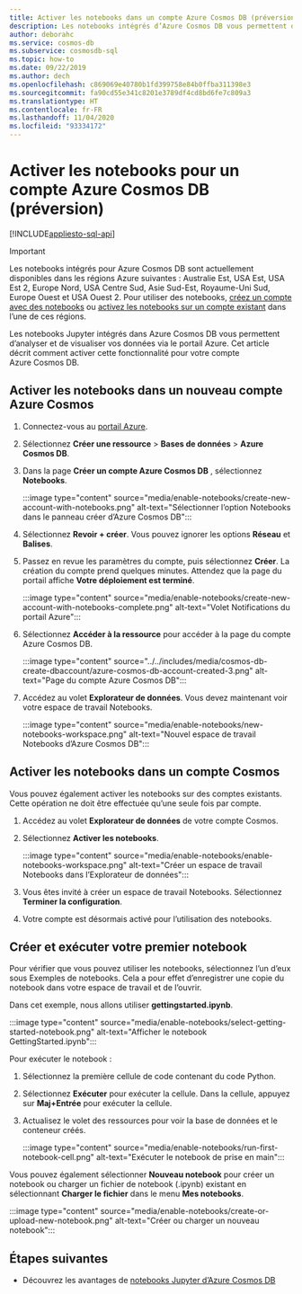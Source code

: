 ```yaml
---
title: Activer les notebooks dans un compte Azure Cosmos DB (préversion)
description: Les notebooks intégrés d’Azure Cosmos DB vous permettent d’analyser et de visualiser vos données sur le portail. Cet article explique comment activer cette fonctionnalité pour des comptes Cosmos.
author: deborahc
ms.service: cosmos-db
ms.subservice: cosmosdb-sql
ms.topic: how-to
ms.date: 09/22/2019
ms.author: dech
ms.openlocfilehash: c869069e40780b1fd399758e84b0ffba311398e3
ms.sourcegitcommit: fa90cd55e341c8201e3789df4cd8bd6fe7c809a3
ms.translationtype: HT
ms.contentlocale: fr-FR
ms.lasthandoff: 11/04/2020
ms.locfileid: "93334172"
---
```

# <a name="enable-notebooks-for-azure-cosmos-db-accounts-preview"></a>Activer les notebooks pour un compte Azure Cosmos DB (préversion)
[!INCLUDE[appliesto-sql-api](includes/appliesto-sql-api.md)]

> [!IMPORTANT]
> Les notebooks intégrés pour Azure Cosmos DB sont actuellement disponibles dans les régions Azure suivantes : Australie Est, USA Est, USA Est 2, Europe Nord, USA Centre Sud, Asie Sud-Est, Royaume-Uni Sud, Europe Ouest et USA Ouest 2. Pour utiliser des notebooks, [créez un compte avec des notebooks](#enable-notebooks-in-a-new-cosmos-account) ou [activez les notebooks sur un compte existant](#enable-notebooks-in-an-existing-cosmos-account) dans l’une de ces régions.

Les notebooks Jupyter intégrés dans Azure Cosmos DB vous permettent d’analyser et de visualiser vos données via le portail Azure. Cet article décrit comment activer cette fonctionnalité pour votre compte Azure Cosmos DB.

## <a name="enable-notebooks-in-a-new-cosmos-account"></a>Activer les notebooks dans un nouveau compte Azure Cosmos

1. Connectez-vous au [portail Azure](https://portal.azure.com/).
1. Sélectionnez **Créer une ressource** > **Bases de données** > **Azure Cosmos DB**.
1. Dans la page **Créer un compte Azure Cosmos DB** , sélectionnez **Notebooks**. 
 
    :::image type="content" source="media/enable-notebooks/create-new-account-with-notebooks.png" alt-text="Sélectionner l’option Notebooks dans le panneau créer d’Azure Cosmos DB":::

1. Sélectionnez **Revoir + créer**. Vous pouvez ignorer les options **Réseau** et **Balises**. 
1. Passez en revue les paramètres du compte, puis sélectionnez **Créer**. La création du compte prend quelques minutes. Attendez que la page du portail affiche **Votre déploiement est terminé**. 

   :::image type="content" source="media/enable-notebooks/create-new-account-with-notebooks-complete.png" alt-text="Volet Notifications du portail Azure":::

1. Sélectionnez **Accéder à la ressource** pour accéder à la page du compte Azure Cosmos DB.

   :::image type="content" source="../../includes/media/cosmos-db-create-dbaccount/azure-cosmos-db-account-created-3.png" alt-text="Page du compte Azure Cosmos DB":::

1. Accédez au volet **Explorateur de données**. Vous devez maintenant voir votre espace de travail Notebooks.

    :::image type="content" source="media/enable-notebooks/new-notebooks-workspace.png" alt-text="Nouvel espace de travail Notebooks d’Azure Cosmos DB":::

## <a name="enable-notebooks-in-an-existing-cosmos-account"></a>Activer les notebooks dans un compte Cosmos

Vous pouvez également activer les notebooks sur des comptes existants. Cette opération ne doit être effectuée qu’une seule fois par compte.

1. Accédez au volet **Explorateur de données** de votre compte Cosmos.
1. Sélectionnez **Activer les notebooks**.

    :::image type="content" source="media/enable-notebooks/enable-notebooks-workspace.png" alt-text="Créer un espace de travail Notebooks dans l’Explorateur de données":::

1. Vous êtes invité à créer un espace de travail Notebooks. Sélectionnez **Terminer la configuration**.
1. Votre compte est désormais activé pour l’utilisation des notebooks.

## <a name="create-and-run-your-first-notebook"></a>Créer et exécuter votre premier notebook

Pour vérifier que vous pouvez utiliser les notebooks, sélectionnez l’un d’eux sous Exemples de notebooks. Cela a pour effet d’enregistrer une copie du notebook dans votre espace de travail et de l’ouvrir.

Dans cet exemple, nous allons utiliser **gettingstarted.ipynb**. 

:::image type="content" source="media/enable-notebooks/select-getting-started-notebook.png" alt-text="Afficher le notebook GettingStarted.ipynb":::

Pour exécuter le notebook :
1. Sélectionnez la première cellule de code contenant du code Python. 
1. Sélectionnez **Exécuter** pour exécuter la cellule. Dans la cellule, appuyez sur **Maj+Entrée** pour exécuter la cellule.
1. Actualisez le volet des ressources pour voir la base de données et le conteneur créés.

    :::image type="content" source="media/enable-notebooks/run-first-notebook-cell.png" alt-text="Exécuter le notebook de prise en main":::

Vous pouvez également sélectionner **Nouveau notebook** pour créer un notebook ou charger un fichier de notebook (.ipynb) existant en sélectionnant **Charger le fichier** dans le menu **Mes notebooks**. 

:::image type="content" source="media/enable-notebooks/create-or-upload-new-notebook.png" alt-text="Créer ou charger un nouveau notebook":::

## <a name="next-steps"></a>Étapes suivantes

- Découvrez les avantages de [notebooks Jupyter d’Azure Cosmos DB](cosmosdb-jupyter-notebooks.md)
